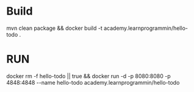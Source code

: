 # Build
mvn clean package && docker build -t academy.learnprogrammin/hello-todo .

# RUN

docker rm -f hello-todo || true && docker run -d -p 8080:8080 -p 4848:4848 --name hello-todo academy.learnprogrammin/hello-todo 